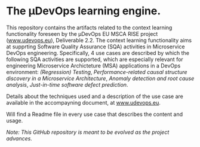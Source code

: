 # The μDevOps learning engine. 

This repository contains the artifacts related to the context learning functionality foreseen by the μDevOps EU MSCA RISE project (www.udevops.eu), Deliverable 2.2. The context learning functionality aims at supprting Software Quality Assurance (SQA) activities in Microservice DevOps engineering. Specifically, 4 use cases are described by which the following SQA activities are supported, which are especially relevant for engineering Microservice Archicteture (MSA) applications in a DevOps environment: *(Regression) Testing*, *Performance-related causal structure discovery in a Microservice Architecture*, *Anomaly detection and root cause analysis*, *Just-in-time software defect prediction*. 

Details about the techniques used and a description of the use case are available in the accompayning document, at www.udevops.eu. 

Will find a Readme file in every use case that describes the content and usage. 

*Note: This GitHub repository is meant to be evolved as the project advances.*  




